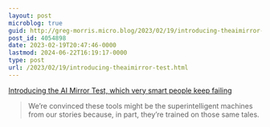 ```yaml
---
layout: post
microblog: true
guid: http://greg-morris.micro.blog/2023/02/19/introducing-theaimirror-test.html
post_id: 4054898
date: 2023-02-19T20:47:46-0000
lastmod: 2024-06-22T16:19:17-0000
type: post
url: /2023/02/19/introducing-theaimirror-test.html
---
```

[Introducing the AI Mirror Test, which very smart people keep failing](https://www.theverge.com/23604075/ai-chatbots-bing-chatgpt-intelligent-sentient-mirror-test)

> We’re convinced these tools might be the superintelligent machines from our stories because, in part, they’re trained on those same tales.
